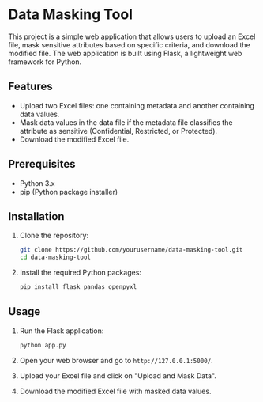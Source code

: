 # Data Masking Tool

This project is a simple web application that allows users to upload an Excel file, mask sensitive attributes based on specific criteria, and download the modified file. The web application is built using Flask, a lightweight web framework for Python.

## Features

- Upload two Excel files: one containing metadata and another containing data values.
- Mask data values in the data file if the metadata file classifies the attribute as sensitive (Confidential, Restricted, or Protected).
- Download the modified Excel file.

## Prerequisites

- Python 3.x 
- pip (Python package installer)

## Installation

1. Clone the repository:
    ```sh
    git clone https://github.com/yourusername/data-masking-tool.git
    cd data-masking-tool
    ```

2. Install the required Python packages:
    ```sh
    pip install flask pandas openpyxl
    ```

## Usage

1. Run the Flask application:
    ```sh
    python app.py
    ```

2. Open your web browser and go to `http://127.0.0.1:5000/`.

3. Upload your Excel file and click on "Upload and Mask Data".

4. Download the modified Excel file with masked data values.
